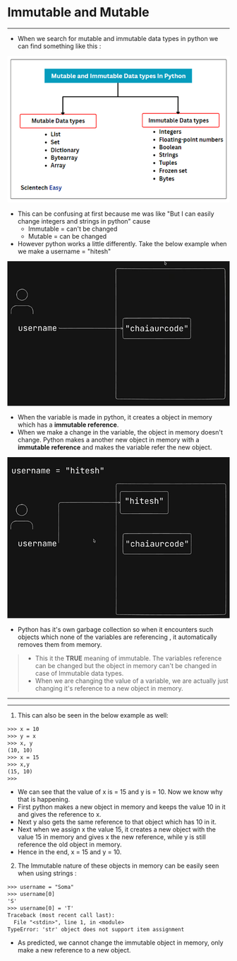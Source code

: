 # Immutable and Mutable 
---
- When we search for mutable and immutable data types in python we can find something like this : 

![alt text](./Notes_Images/1679695596993.png)

- This can be confusing at first because me was like "But I can easily change integers and strings in python" cause 
  - Immutable = can't be changed
  - Mutable = can be changed
- However python works a little differently. Take the below example when we make a username = "hitesh"

![alt text](./Notes_Images/image-1.png)

- When the variable is made in python, it creates a object in memory which has a **immutable reference**. 
- When we make a change in the variable, the object in memory doesn't change. Python makes a another new object in memory with a **immutable reference** and makes the variable refer the new object.

![alt text](./Notes_Images/image1.png)

- Python has it's own garbage collection so when it encounters such objects which none of the variables are referencing , it automatically removes them from memory.

> - This it the **TRUE** meaning of immutable. The variables reference can be changed but the object in memory can't be changed in case of Immutable data types.
> - When we are changing the value of a variable, we are actually just changing it's reference to a new object in memory.
---
---
1. This can also be seen in the below example as well:
```
>>> x = 10
>>> y = x
>>> x, y
(10, 10)
>>> x = 15
>>> x,y
(15, 10)
>>>
```
- We can see that the value of x is = 15 and y is = 10. Now we know why that is happening.
- First python makes a new object in memory and keeps the value 10 in it and gives the reference to x.
- Next y also gets the same reference to that object which has 10 in it.
- Next when we assign x the value 15, it creates a new object with the value 15 in memory and gives x the new reference, while y is still reference the old object in memory.
- Hence in the end, x = 15 and y = 10.

2. The Immutable nature of these objects in memory can be easily seen when using strings : 
```
>>> username = "Soma"
>>> username[0]
'S'
>>> username[0] = 'T'
Traceback (most recent call last):
  File "<stdin>", line 1, in <module>
TypeError: 'str' object does not support item assignment
```
- As predicted, we cannot change the immutable object in memory, only make a new reference to a new object.